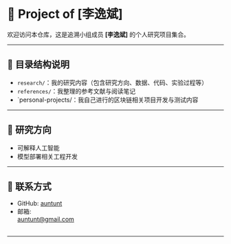 # 🧪 Project of [李逸斌]

欢迎访问本仓库，这是追溯小组成员 **[李逸斌]** 的个人研究项目集合。

---

## 📁 目录结构说明

- `research/`：我的研究内容（包含研究方向、数据、代码、实验过程等）
- `references/`：我整理的参考文献与阅读笔记
- `personal-projects/：我自己进行的区块链相关项目开发与测试内容

---

## 🎯 研究方向

- 可解释人工智能
- 模型部署相关工程开发

---

## 🔗 联系方式

- GitHub: [auntunt](https://github.com/auntunt)
- 邮箱: auntunt@gmail.com                                                                                                                                                                                                      

---

